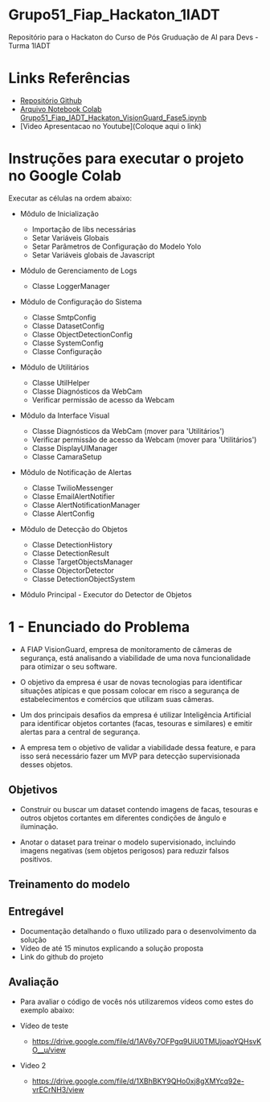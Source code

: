 # Grupo51_Fiap_Hackaton_1IADT
Repositório para o Hackaton  do Curso de Pós Gruduação  de AI para Devs - Turma 1IADT

# Links Referências

- [Repositório Github](https://github.com/josehelioaraujo/Grupo51_Fiap_Hackaton_1IADT/tree/main)
- [Arquivo Notebook Colab Grupo51_Fiap_IADT_Hackaton_VisionGuard_Fase5.ipynb](https://colab.research.google.com/drive/1FNAtyO7OAMsimmhRfVDtfgQDK59WDHLo#scrollTo=_s0hcGeiay3H)
- [Video Apresentacao no Youtube](Coloque aqui o link)
   
#  Instruções para executar o projeto no Google Colab
   Executar as células na ordem abaixo:

- Môdulo de Inicialização
    - Importação de libs necessárias
    - Setar Variáveis Globais
    - Setar Parâmetros de Configuração do Modelo Yolo
    - Setar Variáveis globais de Javascript

- Môdulo de Gerenciamento de Logs
  - Classe LoggerManager

- Môdulo de Configuração do Sistema
  - Classe SmtpConfig
  - Classe DatasetConfig
  - Classe ObjectDetectionConfig
  - Classe SystemConfig
  - Classe Configuração

- Môdulo de Utilitários
  - Classe UtilHelper
  - Classe Diagnósticos da WebCam
  - Verificar permissão de acesso da Webcam

- Môdulo da Interface Visual
   - Classe Diagnósticos da WebCam (mover para 'Utilitários')
   - Verificar permissão de acesso da Webcam (mover para 'Utilitários')
   - Classe DisplayUIManager
   - Classe CamaraSetup

-  Môdulo de Notificação de Alertas
   - Classe TwilioMessenger
   - Classe EmailAlertNotifier
   - Classe AlertNotificationManager
   - Classe AlertConfig

- Môdulo de Detecção do Objetos
  - Classe DetectionHistory
  - Classe DetectionResult
  - Classe TargetObjectsManager
  - Classe ObjectorDetector
  - Classe DetectionObjectSystem

- Môdulo Principal - Executor do Detector de Objetos


# 1 - Enunciado do Problema

- A FIAP VisionGuard, empresa de monitoramento de câmeras de segurança, está
analisando a viabilidade de uma nova funcionalidade para otimizar o seu software.

- O objetivo da empresa é usar de novas tecnologias para identificar situações atípicas e que possam colocar em risco a segurança de estabelecimentos e comércios que utilizam suas câmeras.

- Um dos principais desafios da empresa é utilizar Inteligência Artificial para identificar objetos cortantes (facas, tesouras e similares) e emitir alertas para a central de segurança.

- A empresa tem o objetivo de validar a viabilidade dessa feature, e para isso será necessário fazer um MVP para detecção supervisionada desses objetos.

## Objetivos
 -  Construir ou buscar um dataset contendo imagens de facas, tesouras e outros
objetos cortantes em diferentes condições de ângulo e iluminação.

- Anotar o dataset para treinar o modelo supervisionado, incluindo imagens
negativas (sem objetos perigosos) para reduzir falsos positivos.

##  Treinamento do modelo


## Entregável
 -  Documentação detalhando o fluxo utilizado para o desenvolvimento da solução
 - Vídeo de até 15 minutos explicando a solução proposta
 -  Link do github do projeto


## Avaliação
 - Para avaliar o código de vocês nós utilizaremos vídeos como estes do exemplo abaixo:

 - Vídeo de teste

    - https://drive.google.com/file/d/1AV6y7OFPgq9UiU0TMUjoaoYQHsvKO__u/view

- Video 2
  - https://drive.google.com/file/d/1XBhBKY9QHo0xj8gXMYcq92e-vrECrNH3/view

  
